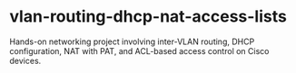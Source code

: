 # vlan-routing-dhcp-nat-access-lists
Hands-on networking project involving inter-VLAN routing, DHCP configuration, NAT with PAT, and ACL-based access control on Cisco devices.

